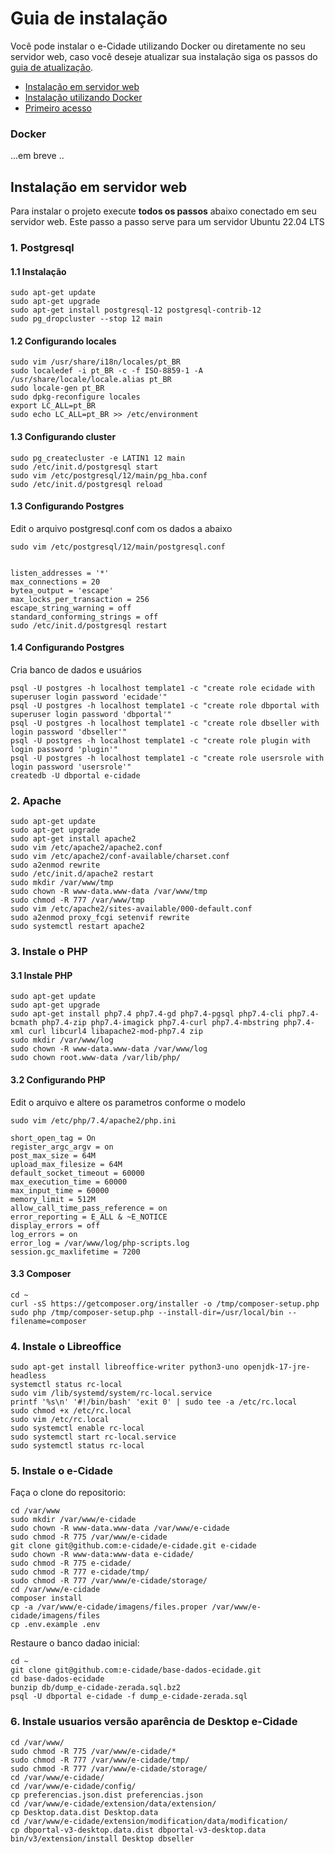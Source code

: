 # Guia de instalação

Você pode instalar o e-Cidade utilizando Docker ou diretamente no seu servidor web, caso você deseje atualizar sua 
instalação siga os passos do [guia de atualização](UPGRADE.md).

- [Instalação em servidor web](#instalação-em-servidor-web)
- [Instalação utilizando Docker](#docker)
- [Primeiro acesso](#primeiro-acesso)

### Docker
...em breve ..


## Instalação em servidor web

Para instalar o projeto execute **todos os passos** abaixo conectado em seu servidor web. Este passo a passo serve para um servidor Ubuntu 22.04 LTS 



### 1. Postgresql

#### 1.1 Instalação

    sudo apt-get update
    sudo apt-get upgrade
    sudo apt-get install postgresql-12 postgresql-contrib-12
    sudo pg_dropcluster --stop 12 main


#### 1.2 Configurando locales

    sudo vim /usr/share/i18n/locales/pt_BR
    sudo localedef -i pt_BR -c -f ISO-8859-1 -A /usr/share/locale/locale.alias pt_BR
    sudo locale-gen pt_BR
    sudo dpkg-reconfigure locales
    export LC_ALL=pt_BR
    sudo echo LC_ALL=pt_BR >> /etc/environment

#### 1.3 Configurando cluster

    sudo pg_createcluster -e LATIN1 12 main
    sudo /etc/init.d/postgresql start
    sudo vim /etc/postgresql/12/main/pg_hba.conf
    sudo /etc/init.d/postgresql reload

#### 1.3 Configurando Postgres

Edit o arquivo postgresql.conf com os dados a abaixo

    sudo vim /etc/postgresql/12/main/postgresql.conf


    listen_addresses = '*'
    max_connections = 20
    bytea_output = 'escape'
    max_locks_per_transaction = 256
    escape_string_warning = off
    standard_conforming_strings = off
    sudo /etc/init.d/postgresql restart

#### 1.4 Configurando Postgres
Cria banco de dados e usuários

    psql -U postgres -h localhost template1 -c "create role ecidade with superuser login password 'ecidade'"
    psql -U postgres -h localhost template1 -c "create role dbportal with superuser login password 'dbportal'"
    psql -U postgres -h localhost template1 -c "create role dbseller with login password 'dbseller'"
    psql -U postgres -h localhost template1 -c "create role plugin with login password 'plugin'"
    psql -U postgres -h localhost template1 -c "create role usersrole with login password 'usersrole'"
    createdb -U dbportal e-cidade

### 2. Apache

    sudo apt-get update
    sudo apt-get upgrade
    sudo apt-get install apache2
    sudo vim /etc/apache2/apache2.conf
    sudo vim /etc/apache2/conf-available/charset.conf
    sudo a2enmod rewrite
    sudo /etc/init.d/apache2 restart
    sudo mkdir /var/www/tmp
    sudo chown -R www-data.www-data /var/www/tmp
    sudo chmod -R 777 /var/www/tmp
    sudo vim /etc/apache2/sites-available/000-default.conf
    sudo a2enmod proxy_fcgi setenvif rewrite
    sudo systemctl restart apache2


### 3. Instale o PHP

#### 3.1 Instale PHP

    sudo apt-get update
    sudo apt-get upgrade
    sudo apt-get install php7.4 php7.4-gd php7.4-pgsql php7.4-cli php7.4-bcmath php7.4-zip php7.4-imagick php7.4-curl php7.4-mbstring php7.4-xml curl libcurl4 libapache2-mod-php7.4 zip
    sudo mkdir /var/www/log
    sudo chown -R www-data.www-data /var/www/log
    sudo chown root.www-data /var/lib/php/

#### 3.2 Configurando PHP

Edit o arquivo e altere os parametros conforme o modelo

    sudo vim /etc/php/7.4/apache2/php.ini
     
    short_open_tag = On
    register_argc_argv = on
    post_max_size = 64M
    upload_max_filesize = 64M
    default_socket_timeout = 60000
    max_execution_time = 60000
    max_input_time = 60000
    memory_limit = 512M
    allow_call_time_pass_reference = on
    error_reporting = E_ALL & ~E_NOTICE
    display_errors = off
    log_errors = on
    error_log = /var/www/log/php-scripts.log
    session.gc_maxlifetime = 7200

#### 3.3 Composer

    cd ~
    curl -sS https://getcomposer.org/installer -o /tmp/composer-setup.php
    sudo php /tmp/composer-setup.php --install-dir=/usr/local/bin --filename=composer


### 4. Instale o Libreoffice

    sudo apt-get install libreoffice-writer python3-uno openjdk-17-jre-headless
    systemctl status rc-local
    sudo vim /lib/systemd/system/rc-local.service
    printf '%s\n' '#!/bin/bash' 'exit 0' | sudo tee -a /etc/rc.local
    sudo chmod +x /etc/rc.local
    sudo vim /etc/rc.local
    sudo systemctl enable rc-local
    sudo systemctl start rc-local.service
    sudo systemctl status rc-local


### 5. Instale o e-Cidade

Faça o clone do repositorio:

    cd /var/www
    sudo mkdir /var/www/e-cidade
    sudo chown -R www-data.www-data /var/www/e-cidade
    sudo chmod -R 775 /var/www/e-cidade
    git clone git@github.com:e-cidade/e-cidade.git e-cidade
    sudo chown -R www-data:www-data e-cidade/
    sudo chmod -R 775 e-cidade/
    sudo chmod -R 777 e-cidade/tmp/
    sudo chmod -R 777 /var/www/e-cidade/storage/
    cd /var/www/e-cidade
    composer install
    cp -a /var/www/e-cidade/imagens/files.proper /var/www/e-cidade/imagens/files
    cp .env.example .env


Restaure o banco dadao inicial:

    cd ~
    git clone git@github.com:e-cidade/base-dados-ecidade.git 
    cd base-dados-ecidade
    bunzip db/dump_e-cidade-zerada.sql.bz2
    psql -U dbportal e-cidade -f dump_e-cidade-zerada.sql


### 6. Instale usuarios versão aparência de Desktop e-Cidade

    cd /var/www/
    sudo chmod -R 775 /var/www/e-cidade/*
    sudo chmod -R 777 /var/www/e-cidade/tmp/
    sudo chmod -R 777 /var/www/e-cidade/storage/
    cd /var/www/e-cidade/
    cd /var/www/e-cidade/config/
    cp preferencias.json.dist preferencias.json
    cd /var/www/e-cidade/extension/data/extension/
    cp Desktop.data.dist Desktop.data  
    cd /var/www/e-cidade/extension/modification/data/modification/
    cp dbportal-v3-desktop.data.dist dbportal-v3-desktop.data
    bin/v3/extension/install Desktop dbseller


